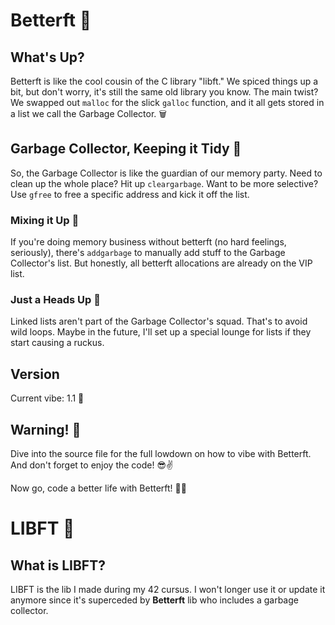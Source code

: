 # Betterft 🚀

## What's Up?

Betterft is like the cool cousin of the C library "libft." We spiced things up a bit, but don't worry, it's still the same old library you know. The main twist? We swapped out `malloc` for the slick `galloc` function, and it all gets stored in a list we call the Garbage Collector. 🗑️

## Garbage Collector, Keeping it Tidy 💽

So, the Garbage Collector is like the guardian of our memory party. Need to clean up the whole place? Hit up `cleargarbage`. Want to be more selective? Use `gfree` to free a specific address and kick it off the list.

### Mixing it Up 🤘

If you're doing memory business without betterft (no hard feelings, seriously), there's `addgarbage` to manually add stuff to the Garbage Collector's list. But honestly, all betterft allocations are already on the VIP list.

### Just a Heads Up 🚫

Linked lists aren't part of the Garbage Collector's squad. That's to avoid wild loops. Maybe in the future, I'll set up a special lounge for lists if they start causing a ruckus.

## Version

Current vibe: 1.1 🚦

## Warning! 🚨

Dive into the source file for the full lowdown on how to vibe with Betterft. And don't forget to enjoy the code! 😎✌️

Now go, code a better life with Betterft! 🚀✨

# LIBFT 🧐

## What is LIBFT?

LIBFT is the lib I made during my 42 cursus. I won't longer use it or update it anymore since it's superceded by **Betterft** lib who includes a garbage collector.
